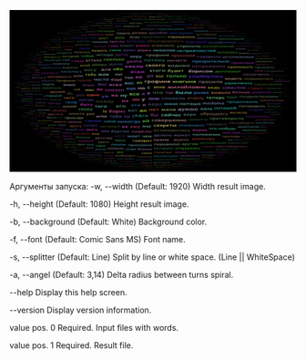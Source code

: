 ![Example](https://github.com/TAHK518/di/blob/master/TagsCloudConsoleClient/result.png)

Аргументы запуска: 
  -w, --width         (Default: 1920) Width result image.

  -h, --height        (Default: 1080) Height result image.

  -b, --background    (Default: White) Background color.

  -f, --font          (Default: Comic Sans MS) Font name.

  -s, --splitter      (Default: Line) Split by line or white space. (Line || WhiteSpace)
  
  -a, --angel         (Default: 3,14) Delta radius between turns spiral.

  --help              Display this help screen.

  --version           Display version information.

  value pos. 0        Required. Input files with words.

  value pos. 1        Required. Result file.
